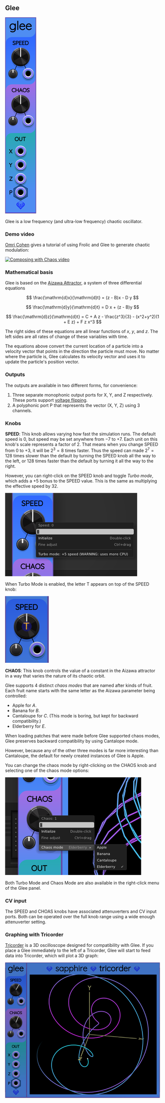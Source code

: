 ## Glee

![Glee](images/glee.png)

Glee is a low frequency (and ultra-low frequency) chaotic oscillator.

### Demo video

[Omri Cohen](https://omricohen-music.com/) gives a tutorial of using Frolic and Glee to generate chaotic modulation:

[![Composing with Chaos video](https://img.youtube.com/vi/OxAhUkqFE5c/0.jpg)](https://www.youtube.com/watch?v=OxAhUkqFE5c)

### Mathematical basis

Glee is based on the [Aizawa Attractor](http://www.3d-meier.de/tut19/Seite3.html),
a system of three differential equations

$$
\frac{\mathrm{d}x}{\mathrm{d}t} = (z - B)x - D y
$$

$$
\frac{\mathrm{d}y}{\mathrm{d}t} = D x + (z - B)y
$$

$$
\frac{\mathrm{d}z}{\mathrm{d}t} = C + A z - \frac{z^3}{3} - (x^2+y^2)(1 + E z) + F z x^3
$$

The right sides of these equations are all linear functions
of $x$, $y$, and $z$. The left sides are all rates of change
of these variables with time.

The equations above convert the current location
of a particle into a velocity vector that points in the direction
the particle must move. No matter where the particle is, Glee calculates
its velocity vector and uses it to update the particle's position vector.

### Outputs

The outputs are available in two different forms, for convenience:

1. Three separate monophonic output ports for X, Y, and Z respectively.
   These ports support [voltage flipping](VoltageFlipping.md).
2. A polyphonic port P that represents the vector (X, Y, Z) using 3 channels.

### Knobs

**SPEED**: This knob allows varying how fast the simulation runs.
The default speed is 0, but speed may be set anywhere
from &minus;7 to +7. Each unit on this knob's scale represents a factor
of 2. That means when you change SPEED from 0 to +3, it will be $2^3=8$
times faster. Thus the speed can made $2^7=128$ times slower than the default
by turning the SPEED knob all the way to the left, or 128 times faster than
the default by turning it all the way to the right.

However, you can right-click on the SPEED knob and toggle *Turbo mode*,
which adds a +5 bonus to the SPEED value.
This is the same as multiplying the effective speed by 32.

![SPEED button context menu](images/chaos_speed_menu.png)

When Turbo Mode is enabled, the letter T appears on top of the SPEED knob:

![SPEED button turbo mode indicator](images/chaos_turbo_mode.png)


**CHAOS**: This knob controls the value of a constant in the Aizawa attractor in a way that varies the nature of its chaotic orbit.

Glee supports 4 distinct *chaos modes* that are named after kinds of fruit.
Each fruit name starts with the same letter as the Aizawa parameter being controlled:

* Apple for $A$.
* Banana for $B$.
* Cantaloupe for $C$. (This mode is boring, but kept for backward compatibility.)
* Elderberry for $E$.

When loading patches that were made before Glee supported chaos modes,
Glee preserves backward compatibility by using Cantalope mode.

However, because any of the other three modes is far more interesting than
Cantaloupe, the default for newly created instances of Glee is Apple.

You can change the chaos mode by right-clicking on the CHAOS knob and selecting one of the chaos mode options:

![Glee CHAOS button context menu](images/glee_chaos_menu.png)

Both Turbo Mode and Chaos Mode are also available in the right-click menu of the Glee panel.

### CV input
The SPEED and CHOAS knobs have associated attenuverters and CV input ports.
Both can be operated over the full knob range using a wide enough attenuverter setting.

### Graphing with Tricorder

[Tricorder](Tricorder.md) is a 3D oscilloscope designed for compatibility with Glee.
If you place a Glee immediately to the left of a Tricorder, Glee
will start to feed data into Tricorder, which will plot a 3D graph:

![Glee and Tricorder](images/glee_tricorder.png)
